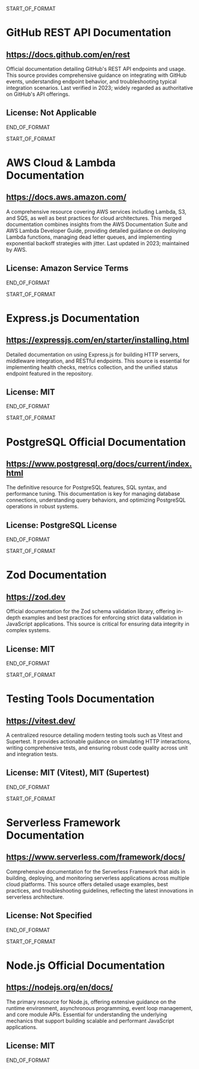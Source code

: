 START_OF_FORMAT
# GitHub REST API Documentation
## https://docs.github.com/en/rest
Official documentation detailing GitHub's REST API endpoints and usage. This source provides comprehensive guidance on integrating with GitHub events, understanding endpoint behavior, and troubleshooting typical integration scenarios. Last verified in 2023; widely regarded as authoritative on GitHub's API offerings.
## License: Not Applicable
END_OF_FORMAT

START_OF_FORMAT
# AWS Cloud & Lambda Documentation
## https://docs.aws.amazon.com/
A comprehensive resource covering AWS services including Lambda, S3, and SQS, as well as best practices for cloud architectures. This merged documentation combines insights from the AWS Documentation Suite and AWS Lambda Developer Guide, providing detailed guidance on deploying Lambda functions, managing dead letter queues, and implementing exponential backoff strategies with jitter. Last updated in 2023; maintained by AWS.
## License: Amazon Service Terms
END_OF_FORMAT

START_OF_FORMAT
# Express.js Documentation
## https://expressjs.com/en/starter/installing.html
Detailed documentation on using Express.js for building HTTP servers, middleware integration, and RESTful endpoints. This source is essential for implementing health checks, metrics collection, and the unified status endpoint featured in the repository.
## License: MIT
END_OF_FORMAT

START_OF_FORMAT
# PostgreSQL Official Documentation
## https://www.postgresql.org/docs/current/index.html
The definitive resource for PostgreSQL features, SQL syntax, and performance tuning. This documentation is key for managing database connections, understanding query behaviors, and optimizing PostgreSQL operations in robust systems.
## License: PostgreSQL License
END_OF_FORMAT

START_OF_FORMAT
# Zod Documentation
## https://zod.dev
Official documentation for the Zod schema validation library, offering in-depth examples and best practices for enforcing strict data validation in JavaScript applications. This source is critical for ensuring data integrity in complex systems.
## License: MIT
END_OF_FORMAT

START_OF_FORMAT
# Testing Tools Documentation
## https://vitest.dev/
A centralized resource detailing modern testing tools such as Vitest and Supertest. It provides actionable guidance on simulating HTTP interactions, writing comprehensive tests, and ensuring robust code quality across unit and integration tests.
## License: MIT (Vitest), MIT (Supertest)
END_OF_FORMAT

START_OF_FORMAT
# Serverless Framework Documentation
## https://www.serverless.com/framework/docs/
Comprehensive documentation for the Serverless Framework that aids in building, deploying, and monitoring serverless applications across multiple cloud platforms. This source offers detailed usage examples, best practices, and troubleshooting guidelines, reflecting the latest innovations in serverless architecture.
## License: Not Specified
END_OF_FORMAT

START_OF_FORMAT
# Node.js Official Documentation
## https://nodejs.org/en/docs/
The primary resource for Node.js, offering extensive guidance on the runtime environment, asynchronous programming, event loop management, and core module APIs. Essential for understanding the underlying mechanics that support building scalable and performant JavaScript applications.
## License: MIT
END_OF_FORMAT